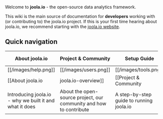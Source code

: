 Welcome to **joola.io** - the open-source data analytics framework.

This wiki is the main source of documentation for **developers** working with (or contributing to) the joola.io project.
If this is your first time hearing about joola.io, we recommend starting with the [joola.io website][website].

## Quick navigation

| About joola.io             | Project & Community              | Setup Guide          | Technical Documentation                  |
|----------------------------|---------------------------------|-------------------------------|---------------------------|
| [[/images/help.png]] | [[/images/users.png]] | [[/images/tools.png]] | [[/images/database.png]] |
| [[About joola.io|joola.io-overview]] | [[Project & Community|joola.io-project-and-community]]       | [[Setup Guide|Setting-up-joola.io]] | [[Technical Documentation|Technical-documentation]]|
| Introducing joola.io - why we built it and what it does | About the open-source project, our community and how to contribute | A step-by-step guide to running joola.io | Detailed technical documentation on joola.io and its five sub-systems |

[website]: http://joola.io